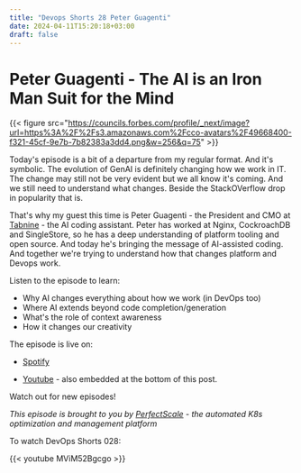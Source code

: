 ```yaml
---
title: "Devops Shorts 28 Peter Guagenti"
date: 2024-04-11T15:20:18+03:00
draft: false
---
```



# Peter Guagenti - The AI is an Iron Man Suit for the Mind

{{< figure src="https://councils.forbes.com/profile/_next/image?url=https%3A%2F%2Fs3.amazonaws.com%2Fcco-avatars%2F49668400-f321-45cf-9e7b-7b82383a3dd4.png&w=256&q=75" >}}


Today's episode is a bit of a departure from my regular format. And it's symbolic. The evolution of GenAI is definitely changing how we work in IT. The change may still not be very evident but we all know it's coming. And we still need to understand what changes. Beside the StackOVerflow drop in popularity that is.

That's why my guest this time is Peter Guagenti - the President and CMO at [Tabnine](https://www.tabnine.com/) - the AI coding assistant. Peter has worked at Nginx, CockroachDB and SingleStore, so he has a deep understanding of platform tooling and open source. And today he's bringing the message of AI-assisted coding. And together we're trying to understand how that changes platform and Devops work.

Listen to the episode to learn:
- Why AI changes everything about how we work (in DevOps too)
- Where AI extends beyond code completion/generation
- What's the role of context awareness
- How it changes our creativity


The episode is live on:

- [Spotify](https://open.spotify.com/episode/3fOYs0gHHHr29mnOArq1Fq?si=9510ebedf86047ec)

- [Youtube](https://youtu.be/MViM52Bgcgo) - also embedded at the bottom of this post.

Watch out for new episodes!

_This episode is brought to you by [PerfectScale](https://perfectscale.io) - the automated K8s optimization and management platform_


To watch DevOps Shorts 028:

{{< youtube MViM52Bgcgo >}}


